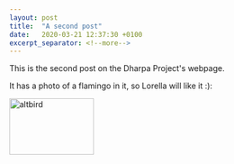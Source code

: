 ```yaml
---
layout: post
title:  "A second post"
date:   2020-03-21 12:37:30 +0100
excerpt_separator: <!--more-->
---
```

This is the second post on the Dharpa Project's webpage.

<!--more-->
 It has a photo of a flamingo in it, so Lorella will like it :):

 <img src="https://upload.wikimedia.org/wikipedia/commons/f/f9/Phoenicopterus_ruber_in_S%C3%A3o_Paulo_Zoo.jpg" alt="altbird" title="bird"  width="150" height="100">
